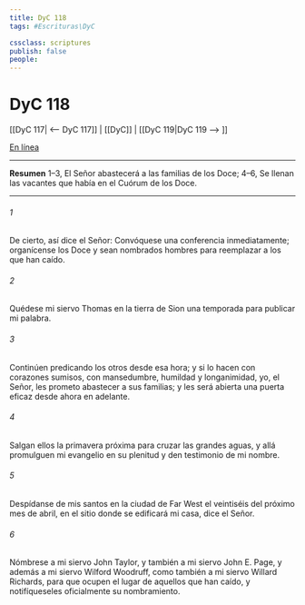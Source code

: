 ```yaml
---
title: DyC 118
tags: #Escrituras\DyC

cssclass: scriptures
publish: false
people:
---
```


# DyC 118
[[DyC 117| <-- DyC 117]] | [[DyC]] | [[DyC 119|DyC 119 --> ]]

[En línea](https://churchofjesuschrist.org/study/scriptures/dc-testament/dc/118?lang=spa)

---
__Resumen__
1–3, El Señor abastecerá a las familias de los Doce; 4–6, Se llenan las vacantes que había en el Cuórum de los Doce.

---
###### 1 
De cierto, así dice el Señor: Convóquese una conferencia inmediatamente; organícense los Doce y sean nombrados hombres para reemplazar a los que han caído.

###### 2 
Quédese mi siervo Thomas en la tierra de Sion una temporada para publicar mi palabra.

###### 3 
Continúen predicando los otros desde esa hora; y si lo hacen con corazones sumisos, con mansedumbre, humildad y longanimidad, yo, el Señor, les prometo abastecer a sus familias; y les será abierta una puerta eficaz desde ahora en adelante.

###### 4 
Salgan ellos la primavera próxima para cruzar las grandes aguas, y allá promulguen mi evangelio en su plenitud y den testimonio de mi nombre.

###### 5 
Despídanse de mis santos en la ciudad de Far West el veintiséis del próximo mes de abril, en el sitio donde se edificará mi casa, dice el Señor.

###### 6 
Nómbrese a mi siervo John Taylor, y también a mi siervo John E. Page, y además a mi siervo Wilford Woodruff, como también a mi siervo Willard Richards, para que ocupen el lugar de aquellos que han caído, y notifíqueseles oficialmente su nombramiento.

